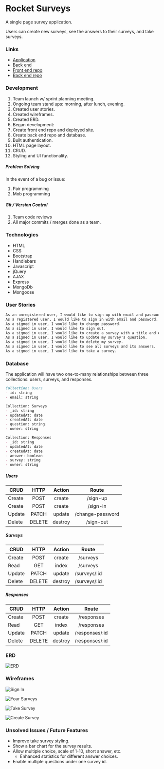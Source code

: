 # Rocket Surveys

A single page survey application.

Users can create new surveys, see the answers to their surveys, and take surveys.

### Links
- [Application](https://sei3-team-rocket.github.io/Rocket-Surveys-Client/)
- [Back end](https://rocket-surveys.herokuapp.com/)
- [Front end repo](https://github.com/sei3-team-rocket/Rocket-Surveys-Client)
- [Back end repo](https://github.com/sei3-team-rocket/rocket-surveys-api)

### Development
1. Team launch w/ sprint planning meeting.
  1. Ongoing team stand ups: morning, after lunch, evening.
2. Created user stories.
3. Created wireframes.
4. Created ERD.
5. Began development:
  1. Create front end repo and deployed site.
  2. Create back end repo and database.
  3. Built authentication.
  4. HTML page layout.
  5. CRUD.
  6. Styling and UI functionality.

##### Problem Solving
In the event of a bug or issue:
1. Pair programming
2. Mob programming

##### Git / Version Control
1. Team code reviews
2. All major commits / merges done as a team.

### Technologies
- HTML
- CSS
- Bootstrap
- Handlebars
- Javascript
- jQuery
- AJAX
- Express
- MongoDb
- Mongoose

### User Stories

```md
As an unregistered user, I would like to sign up with email and password.
As a registered user, I would like to sign in with email and password.
As a signed in user, I would like to change password.
As a signed in user, I would like to sign out.
As a signed in user, I would like to create a survey with a title and question.
As a signed in user, I would like to update my survey's question.
As a signed in user, I would like to delete my survey.
As a signed in user, I would like to see all surveys and its answers.
As a signed in user, I would like to take a survey.
```

### Database

The application will have two one-to-many relationships between three collections: users, surveys, and responses.

```md
Collection: Users
- id: string
- email: string

Collection: Surveys
- _id: string
- updatedAt: date
- createdAt: date
- question: string
- owner: string

Collection: Responses
- _id: string
- updatedAt: date
- createdAt: date
- answer: boolean
- survey: string
- owner: string
```

##### Users

| CRUD        | HTTP           | Action | Route |
| ------------- |:-------------:| :-----:|:-----:|
| Create      | POST | create | /sign-up |
| Create     | POST      |  create | /sign-in |
| Update | PATCH     |    update | /change-password |
| Delete | DELETE     |    destroy | /sign-out |

##### Surveys

| CRUD        | HTTP           | Action | Route |
| ------------- |:-------------:| :-----:|:-----:|
| Create      | POST | create | /surveys |
| Read     | GET      |  index | /surveys |
| Update | PATCH     |    update | /surveys/:id |
| Delete | DELETE     |    destroy | /surveys/:id |

##### Responses

| CRUD        | HTTP           | Action | Route |
| ------------- |:-------------:| :-----:|:-----:|
| Create      | POST | create | /responses |
| Read     | GET      |  index | /responses |
| Update | PATCH     |    update | /responses/:id |
| Delete | DELETE     |    destroy | /responses/:id |

### ERD

![ERD](https://i.imgur.com/McbfSbB.png "ERD")

### Wireframes

![Sign In](https://i.imgur.com/IFRtMJ4.png "Sign In")

![Your Surveys](https://i.imgur.com/DV4t2Tc.png "Your Surveys")

![Take Survey](https://i.imgur.com/U7JzIY5.png "Take Survey")

![Create Survey](https://i.imgur.com/nfav5gf.png "Create Survey")

### Unsolved Issues / Future Features
- Improve take survey styling.
- Show a bar chart for the survey results.
- Allow multiple choice, scale of 1-10, short answer, etc.
  - Enhanced statistics for different answer choices.
- Enable multiple questions under one survey id.
